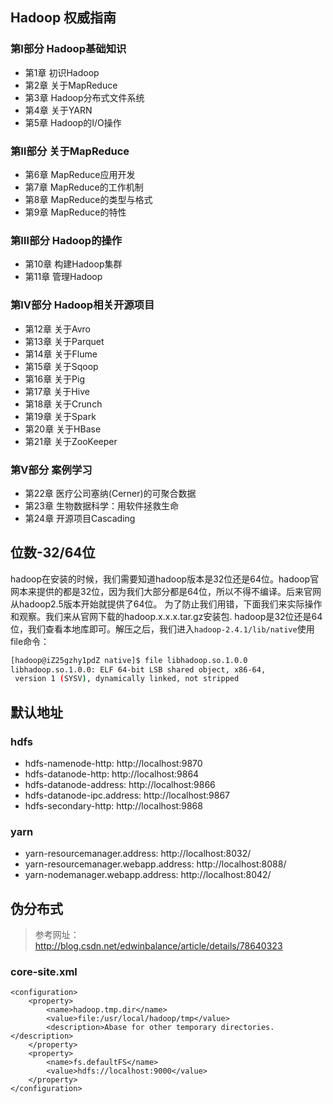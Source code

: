 ## Hadoop 权威指南

### 第Ⅰ部分  Hadoop基础知识

- 第1章  初识Hadoop
- 第2章  关于MapReduce
- 第3章  Hadoop分布式文件系统
- 第4章  关于YARN
- 第5章  Hadoop的I/O操作

### 第Ⅱ部分  关于MapReduce

- 第6章  MapReduce应用开发
- 第7章  MapReduce的工作机制
- 第8章  MapReduce的类型与格式
- 第9章  MapReduce的特性

### 第Ⅲ部分  Hadoop的操作

- 第10章  构建Hadoop集群
- 第11章  管理Hadoop

### 第Ⅳ部分  Hadoop相关开源项目

- 第12章  关于Avro
- 第13章  关于Parquet
- 第14章  关于Flume
- 第15章  关于Sqoop
- 第16章  关于Pig
- 第17章  关于Hive
- 第18章  关于Crunch
- 第19章  关于Spark
- 第20章  关于HBase
- 第21章  关于ZooKeeper

### 第Ⅴ部分  案例学习

- 第22章  医疗公司塞纳(Cerner)的可聚合数据
- 第23章  生物数据科学：用软件拯救生命
- 第24章  开源项目Cascading

## 位数-32/64位

hadoop在安装的时候，我们需要知道hadoop版本是32位还是64位。hadoop官网本来提供的都是32位，因为我们大部分都是64位，所以不得不编译。后来官网从hadoop2.5版本开始就提供了64位。
为了防止我们用错，下面我们来实际操作和观察。我们来从官网下载的hadoop.x.x.x.tar.gz安装包.
hadoop是32位还是64位，我们查看本地库即可。解压之后，我们进入`hadoop-2.4.1/lib/native`使用file命令：
``` bash
[hadoop@iZ25gzhy1pdZ native]$ file libhadoop.so.1.0.0
libhadoop.so.1.0.0: ELF 64-bit LSB shared object, x86-64,
 version 1 (SYSV), dynamically linked, not stripped
```

## 默认地址

### hdfs

- hdfs-namenode-http: http://localhost:9870
- hdfs-datanode-http: http://localhost:9864
- hdfs-datanode-address: http://localhost:9866
- hdfs-datanode-ipc.address: http://localhost:9867
- hdfs-secondary-http: http://localhost:9868

### yarn

- yarn-resourcemanager.address: http://localhost:8032/
- yarn-resourcemanager.webapp.address: http://localhost:8088/
- yarn-nodemanager.webapp.address:  http://localhost:8042/

## 伪分布式

> 参考网址：http://blog.csdn.net/edwinbalance/article/details/78640323

### core-site.xml

```
<configuration>
    <property>
        <name>hadoop.tmp.dir</name>
        <value>file:/usr/local/hadoop/tmp</value>
        <description>Abase for other temporary directories.</description>
    </property>
    <property>
        <name>fs.defaultFS</name>
        <value>hdfs://localhost:9000</value>
    </property>
</configuration>
```
